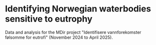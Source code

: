 # Identifying Norwegian waterbodies sensitive to eutrophy

Data and analysis for the MDir project "Identifisere vannforekomster følsomme for eutrofi" (November 2024 to April 2025).
